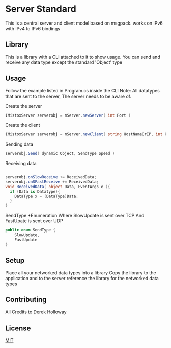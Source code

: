 # Server Standard

This is a central server and client model based on msgpack. works on IPv6 with IPv4 to IPv6 bindings

## Library

This is a library with a CLI attached to it to show usage. You can send and receive any data type except the standard 'Object' type

## Usage

Follow the example listed in Program.cs inside the CLI
Note: All datatypes that are sent to the server, The server needs to be aware of.

Create the server
```c#
IMistoxServer serverobj = mServer.newServer( int Port )
```

Create the client
```c#
IMistoxServer serverobj = mServer.newClient( string HostNameOrIP, int Port )
```

Sending data
```c#
serverobj.Send( dynamic Object, SendType Speed )
```

Receiving data
```c#

serverobj.onSlowReceive += ReceivedData;
serverobj.onSFastReceive += ReceivedData;
void ReceivedData( object Data, EventArgs e ){
  if (Data is Datatype){
    DataType x = (DataType)Data;
  }
}
```

SendType  *Enumeration
   Where SlowUpdate is sent over TCP
   And FastUpate is sent over UDP
```c#
public enum SendType {
    SlowUpdate,
    FastUpdate
}
```

## Setup

Place all your networked data types into a library
Copy the library to the application and to the server
reference the library for the networked data types

## Contributing

All Credits to Derek Holloway

## License

[MIT](https://choosealicense.com/licenses/mit/)